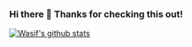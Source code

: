 ### Hi there 👋 Thanks for checking this out!

<!--
**wasifhossain/wasifhossain** is a ✨ _special_ ✨ repository because its `README.md` (this file) appears on your GitHub profile.

Here are some ideas to get you started:

- 🔭 I’m currently working on ...
- 🌱 I’m currently learning ...
- 👯 I’m looking to collaborate on ...
- 🤔 I’m looking for help with ...
- 💬 Ask me about ...
- 📫 How to reach me: ...
- 😄 Pronouns: ...
- ⚡ Fun fact: ...
-->

[![Wasif's github stats](https://github-readme-stats.vercel.app/api?username=wasifhossain&count_private=true&show_icons=true)](https://github.com/anuraghazra/github-readme-stats)
